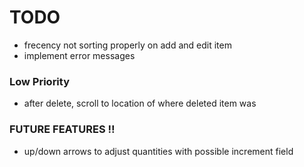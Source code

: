 # TODO

- frecency not sorting properly on add and edit item
- implement error messages

### Low Priority
- after delete, scroll to location of where deleted item was


### FUTURE FEATURES !!

- up/down arrows to adjust quantities with possible increment field